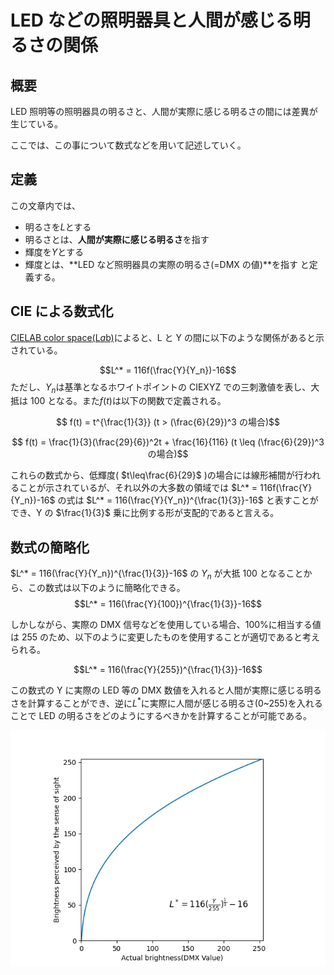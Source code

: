 # LED などの照明器具と人間が感じる明るさの関係

## 概要

LED 照明等の照明器具の明るさと、人間が実際に感じる明るさの間には差異が生じている。

ここでは、この事について数式などを用いて記述していく。

## 定義

この文章内では、

- 明るさを*L*とする
- 明るさとは、**人間が実際に感じる明るさ**を指す
- 輝度を*Y*とする
- 輝度とは、**LED など照明器具の実際の明るさ(=DMX の値)**を指す
  と定義する。

## CIE による数式化

[CIELAB color space(L*a*b)](https://en.wikipedia.org/wiki/CIELAB_color_space)によると、L と Y の間に以下のような関係があると示されている。

$$L^*  = 116f(\frac{Y}{Y_n})-16$$
ただし、$Y_n$は基準となるホワイトポイントの CIEXYZ での三刺激値を表し、大抵は 100 となる。また$f(t)$は以下の関数で定義される。

$$ f(t) = t^{\frac{1}{3}} (t > (\frac{6}{29})^3 の場合)$$

$$ f(t) = \frac{1}{3}(\frac{29}{6})^2t + \frac{16}{116} (t \leq (\frac{6}{29})^3 の場合)$$

これらの数式から、低輝度( $t\leq\frac{6}{29}$ )の場合には線形補間が行われることが示されているが、それ以外の大多数の領域では $L^*  = 116f(\frac{Y}{Y_n})-16$ の式は $L^*  = 116(\frac{Y}{Y_n})^{\frac{1}{3}}-16$ と表すことができ、Y の $\frac{1}{3}$ 乗に比例する形が支配的であると言える。

## 数式の簡略化

$L^*  = 116(\frac{Y}{Y_n})^{\frac{1}{3}}-16$ の $Y_n$ が大抵 100 となることから、この数式は以下のように簡略化できる。
$$L^*  = 116(\frac{Y}{100})^{\frac{1}{3}}-16$$

しかしながら、実際の DMX 信号などを使用している場合、100%に相当する値は 255 のため、以下のように変更したものを使用することが適切であると考えられる。

$$L^*  = 116(\frac{Y}{255})^{\frac{1}{3}}-16$$

この数式の Y に実際の LED 等の DMX 数値を入れると人間が実際に感じる明るさを計算することができ、逆に$L^*$に実際に人間が感じる明るさ(0~255)を入れることで LED の明るさをどのようにするべきかを計算することが可能である。

![](./main.png)
